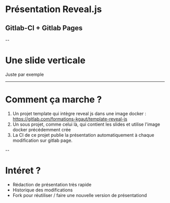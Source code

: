# Présentation Reveal.js
## Gitlab-CI + Gitlab Pages

--

# Une slide verticale

Juste par exemple

---

# Comment ça marche ?
1. Un projet template qui intègre reveal js dans une image docker : https://gitlab.com/formations-kgaut/template-reveal-js
2. Un sous projet, comme celui là, qui contient les slides et utilise l'image docker précédemment crée
3. La CI de ce projet publie la présentation automatiquement à chaque modification sur gitlab page.

--

# Intéret ?
- Rédaction de présentation très rapide
- Historique des modifications
- Fork pour réutiliser / faire une nouvelle version de présentationd
